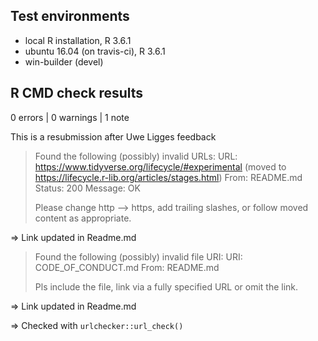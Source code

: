 ## Test environments
* local R installation, R 3.6.1
* ubuntu 16.04 (on travis-ci), R 3.6.1
* win-builder (devel)

## R CMD check results

0 errors | 0 warnings | 1 note

This is a resubmission after Uwe Ligges feedback 

>   Found the following (possibly) invalid URLs:
>      URL: https://www.tidyverse.org/lifecycle/#experimental (moved to
> https://lifecycle.r-lib.org/articles/stages.html)
>        From: README.md
>        Status: 200
>        Message: OK
> 
> Please change http --> https, add trailing slashes, or follow moved
> content as appropriate.

=> Link updated in Readme.md

>    Found the following (possibly) invalid file URI:
>      URI: CODE_OF_CONDUCT.md
>        From: README.md
> 
> Pls include the file, link via a fully specified URL or omit the link.

=> Link updated in Readme.md

=> Checked with `urlchecker::url_check()`
